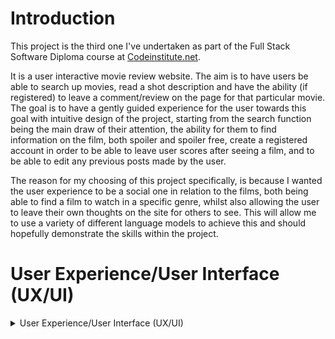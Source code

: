 # Introduction
This project is the third one I've undertaken as part of the Full Stack Software Diploma course at [Codeinstitute.net](https://www.CodeInstitute.net).

It is a user interactive movie review website.  The aim is to have users be able to search up movies, read a shot description and have the ability (if registered) to leave a comment/review on the page for that particular movie.  
The goal is to have a gently guided experience for the user towards this goal with intuitive design of the project, starting from the search function being the main draw of their attention, the ability for them to find information on the film, both spoiler and spoiler free, create a registered account in order to be able to leave user scores after seeing a film, and to be able to edit any previous posts made by the user. 

The reason for my choosing of this project specifically, is because I wanted the user experience to be a social one in relation to the films, both being able to find a film to watch in a specific genre, whilst also allowing the user to leave their own thoughts on the site for others to see. This will allow me to use a variety of different language models to achieve this and should hopefully demonstrate the skills within the project.   

# User Experience/User Interface (UX/UI)

<details>
  
  <summary>User Experience/User Interface (UX/UI)</summary>
  
  ### User Stories
  
  ##### First Time Visitor Goals
  As a first time visitor I want:  
  - the search function for movie reviews to be clear, front and center  
  - to be able to filter by multiple fields, such as genre, year of release, age rating   
  - to be able to create user account to interact with other users 
  
  ##### Return/frequent Visitor Goals.
  As a return/frequent visitor I want:  
  - to be able to score films/movies I have seen.
  - to be able to save movies to a personal favourites page to keep personal track.
  - to be able to leave comment reviews on individual movie pages with the ability to edit the comments.
  - to allow the registered user to be able to filter if they see user reviews or not. 
  
  ##### Website's Owner Goals.
  As the developer I want:
  - to correctly create a relational database that pulls the information the user requires of their search i.e after searching a certain parameter, being able to filter down the returned results such as, release date filter being applied when searching the horrow genre to find movies released in a certain window whether that be annual or seasonal.
  - to create a comments section that allows user's to leave word-limited reviews following the CRUD format. 
  - to lead the user down a pusedo-constructed path, in order to provide a semi-streamlined experience with the website.
  - to either create a database, or use an available API call for a pre-existing movie database that can be used to pull names, lead actors, directors, release dates and series links in to the site. 
  - to create a seperate database for the users to write to i.e comments/reviews etc, movies scores etc.
